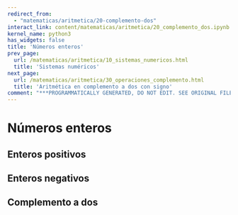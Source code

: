 ```yaml
---
redirect_from:
  - "matematicas/aritmetica/20-complemento-dos"
interact_link: content/matematicas/aritmetica/20_complemento_dos.ipynb
kernel_name: python3
has_widgets: false
title: 'Números enteros'
prev_page:
  url: /matematicas/aritmetica/10_sistemas_numericos.html
  title: 'Sistemas numéricos'
next_page:
  url: /matematicas/aritmetica/30_operaciones_complemento.html
  title: 'Aritmética en complemento a dos con signo'
comment: "***PROGRAMMATICALLY GENERATED, DO NOT EDIT. SEE ORIGINAL FILES IN /content***"
---
```

# **Números enteros**



## Enteros positivos



## Enteros negativos



## Complemento a dos

